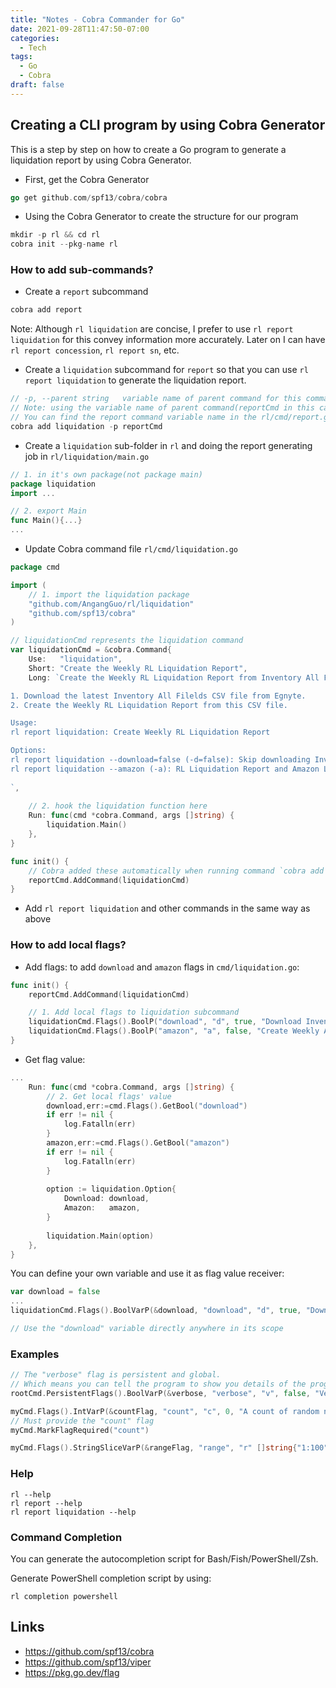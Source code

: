 ```yaml
---
title: "Notes - Cobra Commander for Go"
date: 2021-09-28T11:47:50-07:00
categories:
  - Tech
tags:
  - Go
  - Cobra
draft: false
---
```


## Creating a CLI program by using Cobra Generator
This is a step by step on how to create a Go program to generate a liquidation report by using Cobra Generator.

* First, get the Cobra Generator
```go
go get github.com/spf13/cobra/cobra
```
* Using the Cobra Generator to create the structure for our program
```go
mkdir -p rl && cd rl
cobra init --pkg-name rl
```

### How to add sub-commands?
* Create a `report` subcommand
```go
cobra add report
```

Note: 
Although `rl liquidation` are concise, 
I prefer to use `rl report liquidation` for this convey information more accurately. 
Later on I can have `rl report concession`, `rl report sn`, etc.

* Create a `liquidation` subcommand for `report` so that you can use `rl report liquidation` to generate the liquidation report.
```go
// -p, --parent string   variable name of parent command for this command (default "rootCmd")
// Note: using the variable name of parent command(reportCmd in this case)
// You can find the report command variable name in the rl/cmd/report.go
cobra add liquidation -p reportCmd
```

* Create a `liquidation` sub-folder in `rl` and doing the report generating job in `rl/liquidation/main.go`
```go
// 1. in it's own package(not package main)
package liquidation
import ...

// 2. export Main
func Main(){...}
...
```

* Update Cobra command file `rl/cmd/liquidation.go`
```go
package cmd

import (
    // 1. import the liquidation package
    "github.com/AngangGuo/rl/liquidation"
    "github.com/spf13/cobra"
)

// liquidationCmd represents the liquidation command
var liquidationCmd = &cobra.Command{
    Use:   "liquidation",
    Short: "Create the Weekly RL Liquidation Report",
    Long: `Create the Weekly RL Liquidation Report from Inventory All Fields file.

1. Download the latest Inventory All Filelds CSV file from Egnyte. 
2. Create the Weekly RL Liquidation Report from this CSV file.

Usage:
rl report liquidation: Create Weekly RL Liquidation Report

Options:
rl report liquidation --download=false (-d=false): Skip downloading Inventory All Fields CSV file
rl report liquidation --amazon (-a): RL Liquidation Report and Amazon Liquidation Report     
     
`,
	
    // 2. hook the liquidation function here
    Run: func(cmd *cobra.Command, args []string) {
        liquidation.Main()
    },
}

func init() {
    // Cobra added these automatically when running command `cobra add liquidation -p reportCmd`
    reportCmd.AddCommand(liquidationCmd)
}	
```

* Add `rl report liquidation` and other commands in the same way as above

### How to add local flags?
* Add flags: to add `download` and `amazon` flags in `cmd/liquidation.go`:
```go
func init() {
	reportCmd.AddCommand(liquidationCmd)

    // 1. Add local flags to liquidation subcommand
	liquidationCmd.Flags().BoolP("download", "d", true, "Download Inventory All Fields CSV file")
	liquidationCmd.Flags().BoolP("amazon", "a", false, "Create Weekly Amazon Liquidation Report")
}
```

* Get flag value: 
```go
...
	Run: func(cmd *cobra.Command, args []string) {
	    // 2. Get local flags' value
		download,err:=cmd.Flags().GetBool("download")
		if err != nil {
			log.Fatalln(err)
		}
		amazon,err:=cmd.Flags().GetBool("amazon")
		if err != nil {
			log.Fatalln(err)
		}
		
		option := liquidation.Option{
			Download: download,
			Amazon:   amazon,
		}
		
		liquidation.Main(option)
	},
}
```

You can define your own variable and use it as flag value receiver:
```go
var download = false
...
liquidationCmd.Flags().BoolVarP(&download, "download", "d", true, "Download Inventory All Fields CSV file")

// Use the "download" variable directly anywhere in its scope
```

### Examples
```go
// The "verbose" flag is persistent and global. 
// Which means you can tell the program to show you details of the program execution with any command and flag set.
rootCmd.PersistentFlags().BoolVarP(&verbose, "verbose", "v", false, "Verbose output")

myCmd.Flags().IntVarP(&countFlag, "count", "c", 0, "A count of random numbers")
// Must provide the "count" flag
myCmd.MarkFlagRequired("count")

myCmd.Flags().StringSliceVarP(&rangeFlag, "range", "r" []string{"1:100"}, "Range of numbers. Optional")
```

### Help
```
rl --help
rl report --help
rl report liquidation --help

```

### Command Completion
You can generate the autocompletion script for Bash/Fish/PowerShell/Zsh.

Generate PowerShell completion script by using:
```
rl completion powershell
```

## Links
* https://github.com/spf13/cobra
* https://github.com/spf13/viper
* https://pkg.go.dev/flag
